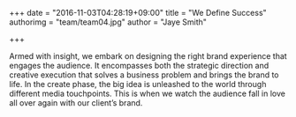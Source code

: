+++
date = "2016-11-03T04:28:19+09:00"
title = "We Define Success"
authorimg = "team/team04.jpg"
author = "Jaye Smith"

+++

Armed with insight, we embark on designing the right brand experience that engages the audience. It encompasses both the strategic direction and creative execution that solves a business problem and brings the brand to life.
In the create phase, the big idea is unleashed to the world through different media touchpoints. This is when we watch the audience fall in love all over again with our client’s brand.
